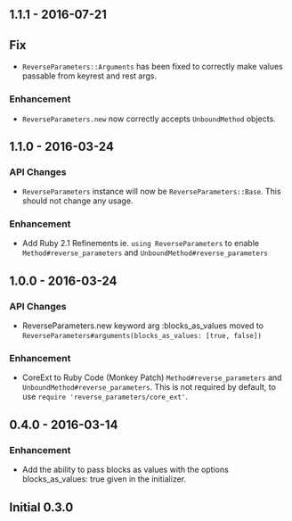 ## 1.1.1 - 2016-07-21

## Fix
- `ReverseParameters::Arguments` has been fixed to correctly make values passable from keyrest and rest args.

### Enhancement
- `ReverseParameters.new` now correctly accepts `UnboundMethod` objects.

## 1.1.0 - 2016-03-24

### API Changes
- `ReverseParameters` instance will now be `ReverseParameters::Base`. This should not change any usage.

### Enhancement
- Add Ruby 2.1 Refinements ie. `using ReverseParameters` to enable `Method#reverse_parameters` and  `UnboundMethod#reverse_parameters`

## 1.0.0 - 2016-03-24

### API Changes
- ReverseParameters.new keyword arg :blocks_as_values moved to `ReverseParameters#arguments(blocks_as_values: [true, false])`

### Enhancement
- CoreExt to Ruby Code (Monkey Patch) `Method#reverse_parameters` and  `UnboundMethod#reverse_parameters`. This is not required by default, to use `require 'reverse_parameters/core_ext'`.

## 0.4.0 - 2016-03-14

### Enhancement
- Add the ability to pass blocks as values with the options blocks_as_values: true given in the initializer. 

## Initial 0.3.0

